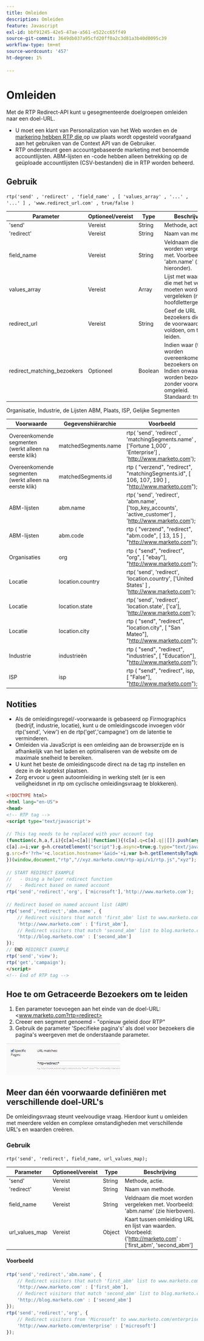```yaml
---
title: Omleiden
description: Omleiden
feature: Javascript
exl-id: bbf91245-42e5-47ae-a561-e522cc65ff49
source-git-commit: 3649db037a95cfd20ff0a2c3d81a3b40d0095c39
workflow-type: tm+mt
source-wordcount: '457'
ht-degree: 1%

---
```


# Omleiden

Met de RTP Redirect-API kunt u gesegmenteerde doelgroepen omleiden naar een doel-URL.

- U moet een klant van Personalization van het Web worden en de [ markering hebben RTP die ](https://experienceleague.adobe.com/nl/docs/marketo/using/product-docs/web-personalization/rtp-tag-implementation/deploy-the-rtp-javascript) op uw plaats wordt opgesteld voorafgaand aan het gebruiken van de Context API van de Gebruiker.
- RTP ondersteunt geen accountgebaseerde marketing met benoemde accountlijsten. ABM-lijsten en -code hebben alleen betrekking op de geüploade accountlijsten (CSV-bestanden) die in RTP worden beheerd.

## Gebruik

`rtp('send' , 'redirect' , 'field_name' , [ 'values_array' , '...' , '...' ] , 'www.redirect_url.com' , true/false )`

| Parameter | Optioneel/vereist | Type | Beschrijving |
|---------------------------|-------------------|---------|-----------------------------|
| &#39;send&#39; | Vereist | String | Methode, actie. |
| &#39;redirect&#39; | Vereist | String | Naam van methode. |
| field_name | Vereist | String | Veldnaam die moet worden vergeleken met. Voorbeeld: &#39;abm.name&#39; (zie hieronder). |
| values_array | Vereist | Array | Lijst met waarden die met het veld moeten worden vergeleken (niet hoofdlettergevoelig). |
| redirect_url | Vereist | String | Geef de URL op om bezoekers die aan de voorwaarde voldoen, om te leiden. |
| redirect_matching_bezoekers | Optioneel | Boolean | Indien waar (true), worden overeenkomende bezoekers omgeleid. Indien onwaar, worden bezoekers zonder voorwaarden omgeleid. Standaard: true. |

Organisatie, Industrie, de Lijsten ABM, Plaats, ISP, Gelijke Segmenten

| Voorwaarde | Gegevenshiërarchie | Voorbeeld |
|-------------------------------------------------|----------------------|------------------------------------------------------------------------------------------------------------------|
| Overeenkomende segmenten (werkt alleen na eerste klik) | matchedSegments.name | rtp( &#39;send&#39;, &#39;redirect&#39; , &#39;matchingSegments.name&#39; , [&#39;Fortune 1,000&#39; , &#39;Enterprise&#39;] , &#39;<http://www.marketo.com>&#39;); |
| Overeenkomende segmenten (werkt alleen na eerste klik) | matchedSegments.id | rtp ( &quot;verzend&quot;, &quot;redirect&quot;, &quot;matchingSegments.id&quot;, [ 106, 107, 190 ] , &quot;<http://www.marketo.com>&quot;); |
| ABM-lijsten | abm.name | rtp( &#39;send&#39;, &#39;redirect&#39;, &#39;abm.name&#39;, [&#39;top_key_accounts&#39;, &#39;active_customer&#39;] , &#39;<http://www.marketo.com>&#39;); |
| ABM-lijsten | abm.code | rtp ( &quot;verzend&quot;, &quot;redirect&quot;, &quot;abm.code&quot;, [ 13, 15 ] , &quot;<http://www.marketo.com>&quot;); |
| Organisaties | org | rtp ( &quot;send&quot;, &quot;redirect&quot;, &quot;org&quot;, [ &quot;ebay&quot;], &quot;<http://www.marketo.com>&quot;); |
| Locatie | location.country | rtp( &#39;send&#39;, &#39;redirect&#39;, &#39;location.country&#39;, [&#39;United States&#39; ] , &#39;<http://www.marketo.com>&#39;); |
| Locatie | location.state | rtp( &#39;send&#39;, &#39;redirect&#39;, &#39;location.state&#39;, [&#39;ca&#39;], &#39;<http://www.marketo.com>&#39;); |
| Locatie | location.city | rtp ( &quot;send&quot;, &quot;redirect&quot;, &quot;location.city&quot;, [ &quot;San Mateo&quot;], &quot;<http://www.marketo.com>&quot;); |
| Industrie | industrieën | rtp ( &quot;send&quot;, &quot;redirect&quot;, &quot;industries&quot;, [ &quot;Education&quot;], &quot;<http://www.marketo.com>&quot;); |
| ISP | isp | rtp ( &quot;send&quot;, &quot;redirect&quot;, isp, [ &quot;False&quot;], &quot;<http://www.marketo.com>&quot;); |

## Notities

- Als de omleidingsregel/-voorwaarde is gebaseerd op Firmographics (bedrijf, industrie, locatie), kunt u de omleidingscode invoegen vóór rtp(&#39;send&#39;, &#39;view&#39;) en de rtp(&#39;get&#39;,&#39;campagne&#39;) om de latentie te verminderen.
- Omleiden via JavaScript is een omleiding aan de browserzijde en is afhankelijk van het laden en optimaliseren van de website om de maximale snelheid te bereiken.
- U kunt het beste de omleidingscode direct na de tag rtp instellen en deze in de koptekst plaatsen.
- Zorg ervoor u geen autoomleiding in werking stelt (er is een veiligheidsnet in rtp om cyclische omleidingsvraag te blokkeren).

```html
<!DOCTYPE html>
<html lang="en-US">
<head>
<!-- RTP tag -->
<script type='text/javascript'>

// This tag needs to be replaced with your account tag
(function(c,h,a,f,i){c[a]=c[a]||function(){(c[a].q=c[a].q||[]).push(arguments)};
c[a].a=i;var g=h.createElement("script");g.async=true;g.type="text/javascript";
g.src=f+'?rh='+c.location.hostname+'&aid='+i;var b=h.getElementsByTagName("script")[0];b.parentNode.insertBefore(g,b);
})(window,document,"rtp","//xyz.marketo.com/rtp-api/v1/rtp.js","xyz");

// START REDIRECT EXAMPLE
//   - Using a helper redirect function
//   - Redirect based on named account
rtp('send','redirect','org', ['microsoft'],'http://www.marketo.com');

// Redirect based on named account list (ABM)
rtp('send','redirect','abm.name', {
    // Redirect visitors that match 'first_abm' list to www.marketo.com
    'http://www.marketo.com' : ['first_abm'],
    // Redirect visitors that match 'second_abm' list to blog.marketo.com
    'http://blog.marketo.com' : ['second_abm']
});
// END REDIRECT EXAMPLE
rtp('send','view');
rtp('get','campaign');
</script>
<!-- End of RTP tag -->
```

## Hoe te om Getraceerde Bezoekers om te leiden

1. Een parameter toevoegen aan het einde van de doel-URL: &lt;www.marketo.com?rtp=redirect>
1. Creeer een segment genoemd - &quot;opnieuw geleid door RTP&quot;
1. Gebruik de parameter &#39;Specifieke pagina&#39;s&#39; als doel voor bezoekers die pagina&#39;s weergeven met de onderstaande parameter.

![ het volgen-redirected-vistors ](assets/tracking-redirected-vistors.png)

## Meer dan één voorwaarde definiëren met verschillende doel-URL&#39;s

De omleidingsvraag steunt veelvoudige vraag. Hierdoor kunt u omleiden met meerdere velden en complexe omstandigheden met verschillende URL&#39;s en waarden creëren.

### Gebruik

`rtp('send', 'redirect', field_name, url_values_map);`

| Parameter | Optioneel/vereist | Type | Beschrijving |
|---|---|---|---|
| &#39;send&#39; | Vereist | String | Methode, actie. |
| &#39;redirect&#39; | Vereist | String | Naam van methode. |
| field_name | Vereist | String | Veldnaam die moet worden vergeleken met. Voorbeeld: &#39;abm.name&#39; (zie hierboven). |
| url_values_map | Vereist | Object | Kaart tussen omleiding URL en lijst van waarden. Voorbeeld:&lbrace;&#39;<http://marketo.com>&#39; : [&#39;first_abm&#39;, &#39;second_abm&#39;] |

#### Voorbeeld

```javascript
rtp('send','redirect','abm.name', {
    // Redirect visitors that match 'first_abm' list to www.marketo.com
    'http://www.marketo.com' : ['first_abm'],
    // Redirect visitors that match 'second_abm' list to blog.marketo.com
    'http://blog.marketo.com' : ['second_abm']
});
rtp('send','redirect','org', {
    // Redirect visitors from 'Microsoft' to www.marketo.com/enterprise
    'http://www.marketo.com/enterprise' : ['microsoft']
});
```
